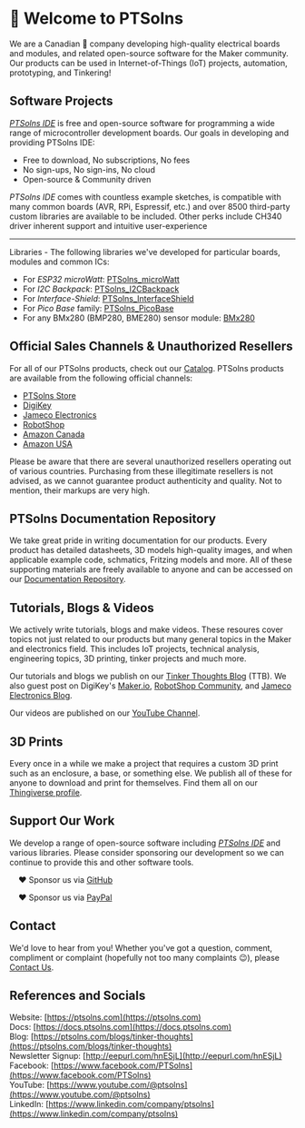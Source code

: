 # 👋 Welcome to PTSolns

We are a Canadian 🍁 company developing high-quality electrical boards and modules, and related open-source software for the Maker community. Our products can be used in Internet-of-Things (IoT) projects, automation, prototyping, and Tinkering!

## Software Projects
[*PTSolns IDE*](https://ptsolns.com/ptsolns-ide) is free and open-source software for programming a wide range of microcontroller development boards. Our goals in developing and providing PTSolns IDE:

- Free to download, No subscriptions, No fees  
- No sign-ups, No sign-ins, No cloud  
- Open-source & Community driven  

*PTSolns IDE* comes with countless example sketches, is compatible with many common boards (AVR, RPi, Espressif, etc.) and over 8500 third-party custom libraries are available to be included. Other perks include CH340 driver inherent support and intuitive user-experience

***

Libraries - The following libraries we've developed for particular boards, modules and common ICs:
- For *ESP32 microWatt*: [PTSolns_microWatt](https://github.com/PTSolns/PTSolns_microWatt)  
- For *I2C Backpack*: [PTSolns_I2CBackpack](https://github.com/PTSolns/PTSolns_I2CBackpack)  
- For *Interface-Shield*: [PTSolns_InterfaceShield](https://github.com/PTSolns/PTSolns_InterfaceShield)  
- For *Pico Base* family: [PTSolns_PicoBase](https://github.com/PTSolns/PTSolns_PicoBase)
- For any BMx280 (BMP280, BME280) sensor module: [BMx280](https://github.com/PTSolns/BMx280)

## Official Sales Channels & Unauthorized Resellers
For all of our PTSolns products, check out our [Catalog](https://ptsolns.com/pages/catalog). PTSolns products are available from the following official channels:
- [PTSolns Store](https://ptsolns.com/collections/ptsolns)
- [DigiKey](https://www.digikey.com/en/supplier-centers/ptsolns-pylon-technology-solutions)
- [Jameco Electronics](https://www.jameco.com/m/PTSolns.html#/filter:ss_attr_manufacturer:PTSolns)
- [RobotShop](https://www.robotshop.com/collections/ptsolns)
- [Amazon Canada](https://www.amazon.ca/stores/page/6C8A6867-7E2B-4274-AB45-FEA3F9EB57CF)
- [Amazon USA](https://www.amazon.com/stores/PylonTechnologySolutions/page/F6F49188-3463-4718-97CA-01229431C7BA)

Please be aware that there are several unauthorized resellers operating out of various countries. Purchasing from these illegitimate resellers is not advised, as we cannot guarantee product authenticity and quality. Not to mention, their markups are very high.

## PTSolns Documentation Repository
We take great pride in writing documentation for our products. Every product has detailed datasheets, 3D models high-quality images, and when applicable example code, schmatics, Fritzing models and more. All of these supporting materials are freely available to anyone and can be accessed on our [Documentation Repository](https://docs.ptsolns.com/).

## Tutorials, Blogs & Videos
We actively write tutorials, blogs and make videos. These resoures cover topics not just related to our products but many general topics in the Maker and electronics field. This includes IoT projects, technical analysis, engineering topics, 3D printing, tinker projects and much more. 


Our tutorials and blogs we publish on our [Tinker Thoughts Blog](https://ptsolns.com/blogs/tinker-thoughts) (TTB). We also guest post on DigiKey's [Maker.io](https://www.digikey.ca/en/maker), [RobotShop Community](https://community.robotshop.com/tutorials), and [Jameco Electronics Blog](https://www.jameco.com/Jameco/Blog/electronics-blog.html).


Our videos are published on our [YouTube Channel](https://www.youtube.com/@ptsolns).

## 3D Prints
Every once in a while we make a project that requires a custom 3D print such as an enclosure, a base, or something else. We publish all of these for anyone to download and print for themselves. Find them all on our [Thingiverse profile](https://www.thingiverse.com/PTSolns/designs).

## Support Our Work
We develop a range of open-source software including [*PTSolns IDE*](https://ptsolns.com/ptsolns-ide) and various libraries. Please consider sponsoring our development so we can continue to provide this and other software tools.  
  
&nbsp;&nbsp;&nbsp;&nbsp;❤️ Sponsor us via [GitHub](https://github.com/sponsors/PTSolns)
  
&nbsp;&nbsp;&nbsp;&nbsp;❤️ Sponsor us via [PayPal](https://www.paypal.com/ncp/payment/LMJKE54ZFC3EC)

## Contact
We'd love to hear from you! Whether you've got a question, comment, compliment or complaint (hopefully not too many complaints 😉), please [Contact Us](https://ptsolns.com/contact-us).

## References and Socials
Website: [https://ptsolns.com](https://ptsolns.com)  
Docs: [https://docs.ptsolns.com](https://docs.ptsolns.com)  
Blog: [https://ptsolns.com/blogs/tinker-thoughts](https://ptsolns.com/blogs/tinker-thoughts)  
Newsletter Signup: [http://eepurl.com/hnESjL](http://eepurl.com/hnESjL)  
Facebook: [https://www.facebook.com/PTSolns](https://www.facebook.com/PTSolns)  
YouTube: [https://www.youtube.com/@ptsolns](https://www.youtube.com/@ptsolns)  
LinkedIn: [https://www.linkedin.com/company/ptsolns](https://www.linkedin.com/company/ptsolns)
